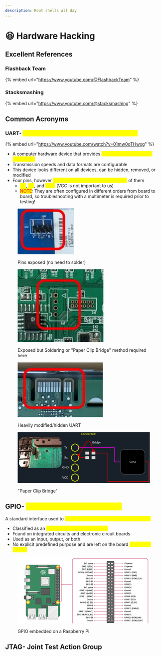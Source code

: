 ```yaml
---
description: Root shells all day
---
```


# 😆 Hardware Hacking

## Excellent References

### Flashback Team

{% embed url="https://www.youtube.com/@FlashbackTeam" %}

### Stacksmashing

{% embed url="https://www.youtube.com/@stacksmashing" %}

## Common Acronyms

### UART- <mark style="color:yellow;">Universal Asynchronous Receiver/Transmitter</mark>

{% embed url="https://www.youtube.com/watch?v=01mw0oTHwxg" %}

* A computer hardware device that provides <mark style="color:yellow;">serial communication for debugging</mark>
* Transmission speeds and data formats are configurable
* This device looks different on all devices, can be hidden, removed, or modified&#x20;
* Four pins, however <mark style="color:yellow;">we ONLY need to worry about three</mark> of them
  * <mark style="color:yellow;">RX</mark>, <mark style="color:yellow;">TX</mark>, and <mark style="color:yellow;">GND</mark> (VCC is not important to us)
  * <mark style="color:red;">NOTE</mark>: They are often configured in different orders from board to board, so troubleshooting with a multimeter is required prior to testing!

<figure><img src="../.gitbook/assets/image (20).png" alt=""><figcaption><p>Pins exposed (no need to solder) </p></figcaption></figure>

<figure><img src="../.gitbook/assets/image (12).png" alt=""><figcaption><p>Exposed but Soldering or "Paper Clip Bridge" method required here</p></figcaption></figure>

<figure><img src="../.gitbook/assets/image (17).png" alt=""><figcaption><p>Heavily modified/hidden UART</p></figcaption></figure>

<figure><img src="../.gitbook/assets/image (8).png" alt=""><figcaption><p>"Paper Clip Bridge"</p></figcaption></figure>

## GPIO- <mark style="color:yellow;">General Purpose Input/Output</mark>

A standard interface used to <mark style="color:yellow;">connect microcontrollers to other devices</mark>

* Classified as an <mark style="color:yellow;">uncommitted digital signal pin</mark>
* Found on integrated circuits and electronic circuit boards
* Used as an input, output, or both
* No explicit predefined purpose and are left on the board <mark style="color:yellow;">unused by default</mark>

<figure><img src="../.gitbook/assets/image (8) (8).png" alt=""><figcaption><p>GPIO embedded on a Raspberry Pi</p></figcaption></figure>

## JTAG- Joint Test Action Group
